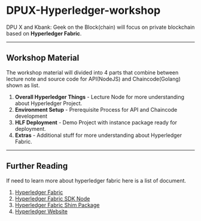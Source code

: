 # DPUX-Hyperledger-workshop
DPU X and Kbank: Geek on the Block(chain) will focus on private blockchain based on **Hyperledger Fabric**.

------------------------------------------
## Workshop Material
The workshop material will divided into 4 parts that combine between lecture note and source code for API(NodeJS) and Chaincode(Golang) shown as list.

1. **Overall Hyperledger Things** - Lecture Node for more understanding about Hyperledger Project.
2. **Environment Setup** - Prerequisite Process for API and Chaincode development
3. **HLF Deployment** - Demo Project with instance package ready for deployment.
4. **Extras** - Additional stuff for more understanding about Hyperledger Fabric.

------------------------------------------
## Further Reading
If need to learn more about hyperledger fabric here is a list of document.

1. [Hyperledger Fabric](https://hyperledger-fabric.readthedocs.io/en/latest/)
2. [Hyperledger Fabric SDK Node](https://fabric-sdk-node.github.io/)
3. [Hyperledger Fabric Shim Package](https://godoc.org/github.com/hyperledger/fabric/core/chaincode/shim)
4. [Hyperledger Website](https://www.hyperledger.org/)
